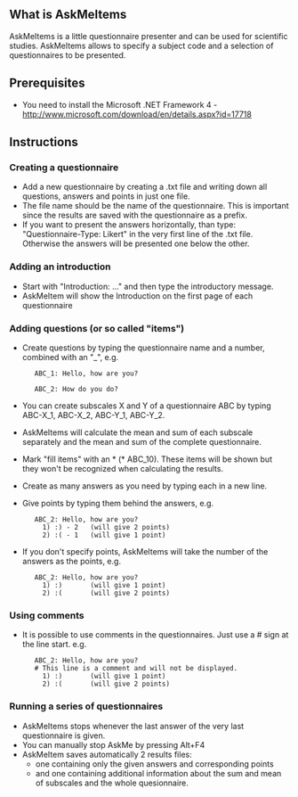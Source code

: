 ## What is AskMeItems

AskMeItems is a little questionnaire presenter and can be used for scientific studies. AskMeItems allows to specify a subject code and a selection of questionnaires to be presented.

## Prerequisites

* You need to install the Microsoft .NET Framework 4 - http://www.microsoft.com/download/en/details.aspx?id=17718

## Instructions

### Creating a questionnaire

* Add a new questionnaire by creating a .txt file and writing down all questions, answers and points in just one file.
* The file name should be the name of the questionnaire. This is important since the results are saved with the questionnaire as a prefix.
* If you want to present the answers horizontally, than type: "Questionnaire-Type: Likert" in the very first line of the .txt file.
    Otherwise the answers will be presented one below the other.

### Adding an introduction

* Start with "Introduction: ..." and then type the introductory message.
* AskMeItem will show the Introduction on the first page of each questionnaire

### Adding questions (or so called "items")

* Create questions by typing the questionnaire name and a number, combined with an "_", e.g. 

         ABC_1: Hello, how are you?
         
         ABC_2: How do you do?

* You can create subscales X and Y of a questionnaire ABC by typing ABC-X_1, ABC-X_2, ABC-Y_1, ABC-Y_2.
* AskMeItems will calculate the mean and sum of each subscale separately and the mean and sum of the complete questionnaire.
* Mark "fill items" with an * (* ABC_10). These items will be shown but they won't be recognized when calculating the results.
* Create as many answers as you need by typing each in a new line.
* Give points by typing them behind the answers, e.g. 

         ABC_2: Hello, how are you? 
           1) :) - 2   (will give 2 points)
           2) :( - 1   (will give 1 point)

* If you don't specify points, AskMeItems will take the number of the answers as the points, e.g. 

         ABC_2: Hello, how are you? 
           1) :)       (will give 1 point)
           2) :(       (will give 2 points)

### Using comments

* It is possible to use comments in the questionnaires. Just use a # sign at the line start. e.g.

         ABC_2: Hello, how are you? 
         # This line is a comment and will not be displayed.
           1) :)       (will give 1 point)
           2) :(       (will give 2 points)


### Running a series of questionnaires

* AskMeItems stops whenever the last answer of the very last questionnaire is given.
* You can manually stop AskMe by pressing Alt+F4
* AskMeItem saves automatically 2 results files:
  * one containing only the given answers and corresponding points
  * and one containing additional information about the sum and mean of subscales and the whole quesionnaire.